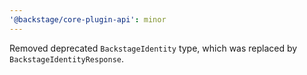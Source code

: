 ```yaml
---
'@backstage/core-plugin-api': minor
---
```


Removed deprecated `BackstageIdentity` type, which was replaced by `BackstageIdentityResponse`.
